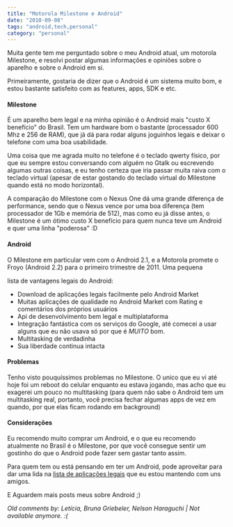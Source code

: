 ```yaml
---
title: "Motorola Milestone e Android"
date: "2010-09-08"
tags: "android,tech,personal"
category: "personal"
---
```


Muita gente tem me perguntado sobre o meu Android atual, um motorola
Milestone, e resolvi postar algumas informações e opiniões sobre o
aparelho e sobre o Android em si.

Primeiramente, gostaria de dizer que o Android é um sistema muito bom,
e estou bastante satisfeito com as features, apps, SDK e etc.

#### Milestone

É um aparelho bem legal e na minha opinião é o Android mais "custo X
benefício" do Brasil. Tem um hardware bom o bastante (processador 600
Mhz e 256 de RAM), que já dá para rodar alguns joguinhos legais e
deixar o telefone com uma boa usabilidade.

Uma coisa que me agrada muito no telefone é o teclado qwerty físico,
por que eu sempre estou conversando com alguém no Gtalk ou escrevendo
algumas outras coisas, e eu tenho certeza que iria passar muita raiva
com o teclado virtual (apesar de estar gostando do teclado virtual do
Milestone quando está no modo horizontal).

A comparação do Milestone com o Nexus One dá uma grande diferença de
performance, sendo que o Nexus vence por uma boa diferença (tem
processador de 1Gb e memória de 512), mas como eu já disse antes, o
Milestone é um ótimo custo X benefício para quem nunca teve um Android
e quer uma linha "poderosa" :D

#### Android

O Milestone em particular vem com o Android 2.1, e a Motorola promete
o Froyo (Android 2.2) para o primeiro trimestre de 2011.  Uma pequena

lista de vantagens legais do Android:

* Download de aplicações legais facilmente pelo Android Market
* Muitas aplicações de qualidade no Android Market com Rating e comentários dos próprios usuários
* Api de desenvolvimento bem legal e multiplataforma
* Integração fantástica com os serviços do Google, até comecei a usar alguns que eu não usava só por que é *MUITO* bom.
* Multitasking de verdadinha
* Sua liberdade continua intacta

#### Problemas

Tenho visto pouquíssimos problemas no Milestone. O unico que eu vi até
hoje foi um reboot do celular enquanto eu estava jogando, mas acho que
eu exagerei um pouco no multitasking (para quem não sabe o Android tem
um multitasking real, portanto, você precisa fechar algumas apps de
vez em quando, por que elas ficam rodando em background)

#### Considerações

Eu recomendo muito comprar um Android, e o que eu recomendo atualmente
no Brasil é o Milestone, por que você consegue sentir um gostinho do
que o Android pode fazer sem gastar tanto assim.

Para quem tem ou está pensando em ter um Android, pode aproveitar para
dar uma lida na [lista de aplicações
legais](https://docs.google.com/document/pub?id=1ZtMGH-HZvNTjprVPpAcxhKr19FJ6ReFaJ_YFmtt0Z_4)
que eu estou mantendo com uns amigos.

E Aguardem mais posts meus sobre Android ;)



_Old comments by: Letícia, Bruna Griebeler, Nelson Haraguchi | Not available anymore. :(_
